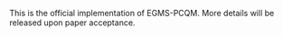 This is the official implementation of EGMS-PCQM. More details will be released upon paper acceptance.